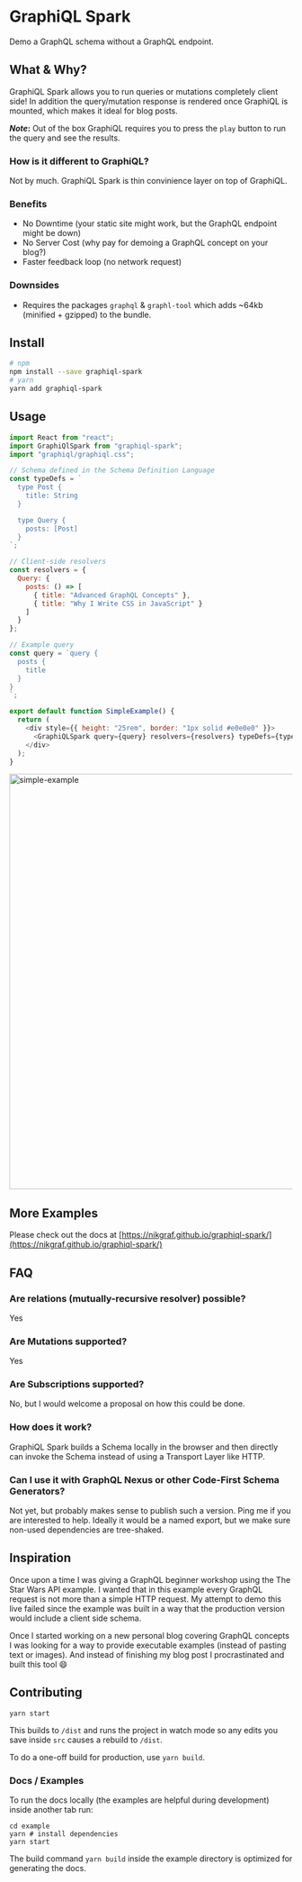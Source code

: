 # GraphiQL Spark

Demo a GraphQL schema without a GraphQL endpoint.

## What & Why?

GraphiQL Spark allows you to run queries or mutations completely client side! In addition the query/mutation response is rendered once GraphiQL is mounted, which makes it ideal for blog posts.

**_Note_:** Out of the box GraphiQL requires you to press the `play` button to run the query and see the results.

### How is it different to GraphiQL?

Not by much. GraphiQL Spark is thin convinience layer on top of GraphiQL.

### Benefits

- No Downtime (your static site might work, but the GraphQL endpoint might be down)
- No Server Cost (why pay for demoing a GraphQL concept on your blog?)
- Faster feedback loop (no network request)

### Downsides

- Requires the packages `graphql` & `graphl-tool` which adds ~64kb (minified + gzipped) to the bundle.

## Install

```bash
# npm
npm install --save graphiql-spark
# yarn
yarn add graphiql-spark
```

## Usage

```js
import React from "react";
import GraphiQlSpark from "graphiql-spark";
import "graphiql/graphiql.css";

// Schema defined in the Schema Definition Language
const typeDefs = `
  type Post {
    title: String
  }

  type Query {
    posts: [Post]
  }
`;

// Client-side resolvers
const resolvers = {
  Query: {
    posts: () => [
      { title: "Advanced GraphQL Concepts" },
      { title: "Why I Write CSS in JavaScript" }
    ]
  }
};

// Example query
const query = `query {
  posts {
    title
  }
}
`;

export default function SimpleExample() {
  return (
    <div style={{ height: "25rem", border: "1px solid #e0e0e0" }}>
      <GraphiQLSpark query={query} resolvers={resolvers} typeDefs={typeDefs} />
    </div>
  );
}
```

<img width="738" alt="simple-example" src="https://user-images.githubusercontent.com/223045/68088624-41c19800-fe61-11e9-97ef-d5f71b3c924c.png">

## More Examples

Please check out the docs at [https://nikgraf.github.io/graphiql-spark/](https://nikgraf.github.io/graphiql-spark/)

## FAQ

### Are relations (mutually-recursive resolver) possible?

Yes

### Are Mutations supported?

Yes

### Are Subscriptions supported?

No, but I would welcome a proposal on how this could be done.

### How does it work?

GraphiQL Spark builds a Schema locally in the browser and then directly can invoke the Schema instead of using a Transport Layer like HTTP.

### Can I use it with GraphQL Nexus or other Code-First Schema Generators?

Not yet, but probably makes sense to publish such a version. Ping me if you are interested to help. Ideally it would be a named export, but we make sure non-used dependencies are tree-shaked.

## Inspiration

Once upon a time I was giving a GraphQL beginner workshop using the The Star Wars API example. I wanted that in this example every GraphQL request is not more than a simple HTTP request. My attempt to demo this live failed since the example was built in a way that the production version would include a client side schema.

Once I started working on a new personal blog covering GraphQL concepts I was looking for a way to provide executable examples (instead of pasting text or images). And instead of finishing my blog post I procrastinated and built this tool 😄

## Contributing

```
yarn start
```

This builds to `/dist` and runs the project in watch mode so any edits you save inside `src` causes a rebuild to `/dist`.

To do a one-off build for production, use `yarn build`.

### Docs / Examples

To run the docs locally (the examples are helpful during development) inside another tab run:

```
cd example
yarn # install dependencies
yarn start
```

The build command `yarn build` inside the example directory is optimized for generating the docs.
